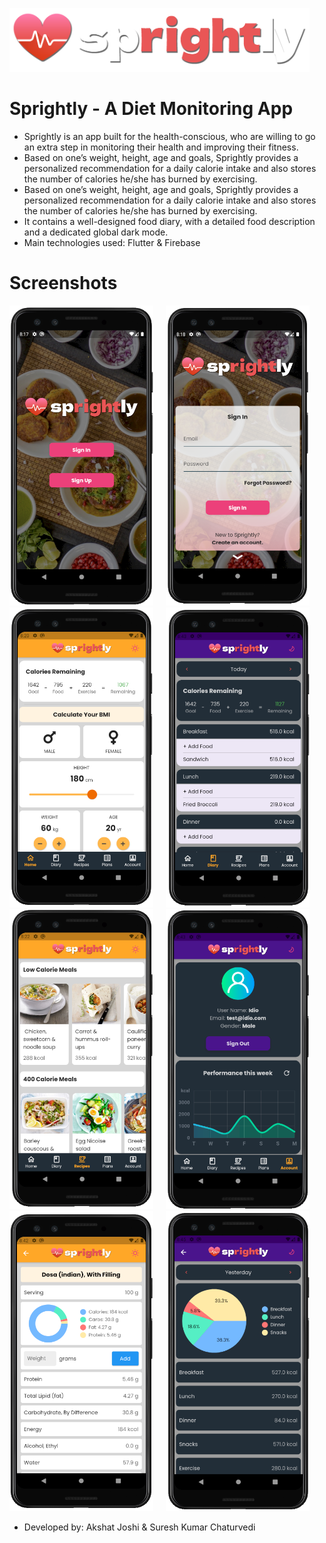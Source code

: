 <img src="images/sprightly_logo.png" alt="Sprightly Logo" width="480"/> &nbsp; &nbsp; 

# Sprightly - A Diet Monitoring App 

* Sprightly is an app built for the health-conscious, who are willing to go an extra step in monitoring their health and improving their fitness. 
* Based on one’s weight, height, age and goals, Sprightly provides a personalized recommendation for a daily calorie intake and also stores the number of calories he/she has burned by exercising. 
* Based on one’s weight, height, age and goals, Sprightly provides a personalized recommendation for a daily calorie intake and also stores the number of calories he/she has burned by exercising. 
* It contains a well-designed food diary, with a detailed food description and a dedicated global dark mode.
* Main technologies used: Flutter & Firebase


# Screenshots

<img src="screenshots/1.png" alt="Sprightly 1" width="230" height="480"/> &nbsp; &nbsp; <img src="screenshots/2.png" alt="Sprightly 2" width="230" height="480"/> <br>
<img src="screenshots/4.png" alt="Sprightly 3" width="230" height="480"/> &nbsp; &nbsp; <img src="screenshots/5.png" alt="Sprightly 4" width="230" height="480"/> <br>
<img src="screenshots/6.png" alt="Sprightly 5" width="230" height="480"/> &nbsp; &nbsp; <img src="screenshots/7.png" alt="Sprightly 6" width="230" height="480"/> <br>
<img src="screenshots/9.png" alt="Sprightly 7" width="230" height="480"/> &nbsp; &nbsp; <img src="screenshots/10.png" alt="Sprightly 8" width="230" height="480"/> <br>


* Developed by: Akshat Joshi & Suresh Kumar Chaturvedi
